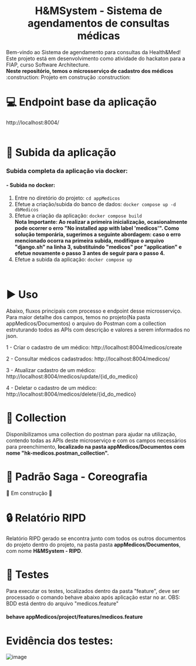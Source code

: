 <h1 align="center"> H&MSystem - Sistema de agendamentos de consultas médicas </h1>
Bem-vindo ao Sistema de agendamento para consultas da Health&Med! Este projeto está em desenvolvimento como atividade do hackaton para a FIAP, curso Software Architecture.	
<br/>
<b>Neste repositório, temos o microsserviço de cadastro dos médicos</b>
<br/>
:construction: Projeto em construção :construction:
<br/>

# :computer: Endpoint base da aplicação
http://localhost:8004/
<br/>
<br/>

# :hammer: Subida da aplicação
### Subida completa da aplicação via docker:

#### - Subida no docker:
1. Entre no diretório do projeto: `cd appMedicos`
2. Efetue a criação/subida do banco de dados: `docker compose up -d dbMedicos`
3. Efetue a criação da aplicação: `docker compose build`                                                                                                                                                                                                                                                     
      <b>Nota Importante:
      Ao realizar a primeira inicialização, ocasionalmente pode ocorrer o erro "No installed app with label 'medicos'". Como solução temporária, sugerimos a seguinte abordagem: caso o erro mencionado ocorra na primeira subida, modifique o arquivo "django.sh" na linha       3, substituindo "medicos" por "application" e efetue novamente o passo 3 antes de seguir para o passo 4.</b>
4. Efetue a subida da aplicação: `docker compose up`
<br/>
  
# :arrow_forward: Uso 
Abaixo, fluxos principais com processo e endpoint desse microsserviço. Para maior detalhe dos campos, temos no projeto(Na pasta appMedicos/Documentos) o arquivo do Postman com a collection estruturando todos as APIs com descrição e valores a serem informados no json.

1 - Criar o cadastro de um médico: http://localhost:8004/medicos/create

2 - Consultar médicos cadastrados: http://localhost:8004/medicos/

3 - Atualizar cadastro de um médico: http://localhost:8004/medicos/update/{id_do_medico}

4 - Deletar o cadastro de um médico: http://localhost:8004/medicos/delete/{id_do_medico}

# :page_with_curl: Collection
Disponibilizamos uma collection do postman para ajudar na utilização, contendo todas as APIs deste microserviço e com os campos necessários para preenchimento, <b>localizado na pasta appMedicos/Documentos com nome "hk-medicos.postman_collection".</b>

# :dancer: Padrão Saga - Coreografia
:construction: Em construção :construction:

# :lock: Relatório RIPD
Relatório RIPD gerado se encontra junto com todos os outros documentos do projeto dentro do projeto, na pasta pasta **appMedicos/Documentos**, com nome **H&MSystem - RIPD**.

# :test_tube: Testes
Para executar os testes, localizados dentro da pasta "feature", deve ser processado o comando behave abaixo após aplicação estar no ar.
OBS: BDD está dentro do arquivo "medicos.feature"

#### behave appMedicos/project/features/medicos.feature

# Evidência dos testes:

![image](https://github.com/user-attachments/assets/6a44a78b-61cb-4bdf-b416-a7027ff8ba5c)
